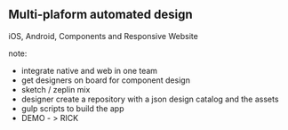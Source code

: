 ##  Multi-plaform automated design
  iOS, Android, Components and Responsive Website

note:
  * integrate native and web in one team
  * get designers on board for component design
  * sketch / zeplin mix
  * designer create a repository with a json design catalog and the assets
  * gulp scripts to build the app 
  * DEMO - > RICK
